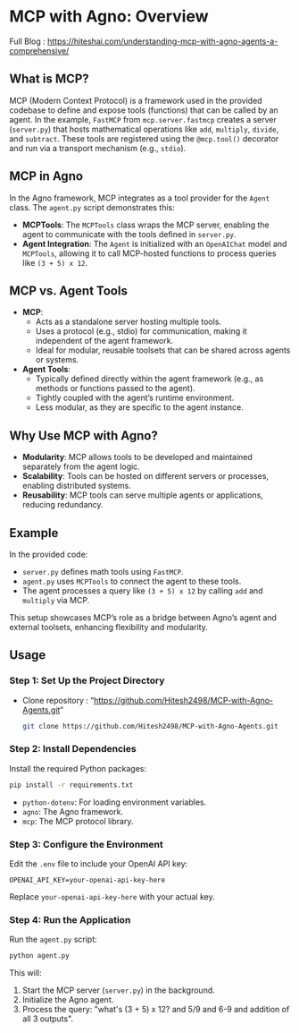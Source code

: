 # MCP with Agno: Overview

Full Blog : <https://hiteshai.com/understanding-mcp-with-agno-agents-a-comprehensive/>

## What is MCP?

MCP (Modern Context Protocol) is a framework used in the provided codebase to define and expose tools (functions) that can be called by an agent. In the example, `FastMCP` from `mcp.server.fastmcp` creates a server (`server.py`) that hosts mathematical operations like `add`, `multiply`, `divide`, and `subtract`. These tools are registered using the `@mcp.tool()` decorator and run via a transport mechanism (e.g., `stdio`).

## MCP in Agno

In the Agno framework, MCP integrates as a tool provider for the `Agent` class. The `agent.py` script demonstrates this:

- **MCPTools**: The `MCPTools` class wraps the MCP server, enabling the agent to communicate with the tools defined in `server.py`.
- **Agent Integration**: The `Agent` is initialized with an `OpenAIChat` model and `MCPTools`, allowing it to call MCP-hosted functions to process queries like `(3 + 5) x 12`.

## MCP vs. Agent Tools

- **MCP**:
  - Acts as a standalone server hosting multiple tools.
  - Uses a protocol (e.g., stdio) for communication, making it independent of the agent framework.
  - Ideal for modular, reusable toolsets that can be shared across agents or systems.
- **Agent Tools**:
  - Typically defined directly within the agent framework (e.g., as methods or functions passed to the agent).
  - Tightly coupled with the agent’s runtime environment.
  - Less modular, as they are specific to the agent instance.

## Why Use MCP with Agno?

- **Modularity**: MCP allows tools to be developed and maintained separately from the agent logic.
- **Scalability**: Tools can be hosted on different servers or processes, enabling distributed systems.
- **Reusability**: MCP tools can serve multiple agents or applications, reducing redundancy.

## Example

In the provided code:

- `server.py` defines math tools using `FastMCP`.
- `agent.py` uses `MCPTools` to connect the agent to these tools.
- The agent processes a query like `(3 + 5) x 12` by calling `add` and `multiply` via MCP.

This setup showcases MCP’s role as a bridge between Agno’s agent and external toolsets, enhancing flexibility and modularity.

## Usage

### Step 1: Set Up the Project Directory

- Clone repository : “<https://github.com/Hitesh2498/MCP-with-Agno-Agents.git>“

  ```bash
  git clone https://github.com/Hitesh2498/MCP-with-Agno-Agents.git
  ```

### Step 2: Install Dependencies

Install the required Python packages:

```bash
pip install -r requirements.txt
```

- `python-dotenv`: For loading environment variables.
- `agno`: The Agno framework.
- `mcp`: The MCP protocol library.

### Step 3: Configure the Environment

Edit the `.env` file to include your OpenAI API key:

```text
OPENAI_API_KEY=your-openai-api-key-here
```

Replace `your-openai-api-key-here` with your actual key.

### Step 4: Run the Application

Run the `agent.py` script:

```bash
python agent.py
```

This will:

1. Start the MCP server (`server.py`) in the background.
2. Initialize the Agno agent.
3. Process the query: "what's (3 + 5) x 12? and 5/9 and 6-9 and addition of all 3 outputs".
